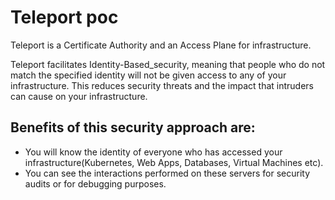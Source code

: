 # Teleport poc

Teleport is a Certificate Authority and an Access Plane for infrastructure.

Teleport facilitates Identity-Based_security, meaning that people who do not match the specified identity will not be given access to any of your infrastructure. This reduces security threats and the impact that intruders can cause on your infrastructure.

## Benefits of this security approach are:

* You will know the identity of everyone who has accessed your infrastructure(Kubernetes, Web Apps, Databases, Virtual Machines etc).
* You can see the interactions performed on these servers for security audits or for debugging purposes.

